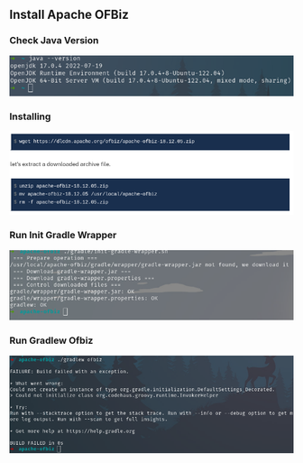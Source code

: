 ## Install Apache OFBiz


### Check Java Version
<img src="../images/check-java-version.jpg" alt="Git Version" style="max-width: 100%;">


### Installing
<img src="../images/Installing Java.jpg" alt="Git Version" style="max-width: 100%;">


### Run Init Gradle Wrapper 
<img src="../images/init-gradle-wrapper.jpg" alt="Git Version" style="max-width: 100%;">


### Run Gradlew Ofbiz 
<img src="../images/failed-build.jpg" alt="Git Version" style="max-width: 100%;">